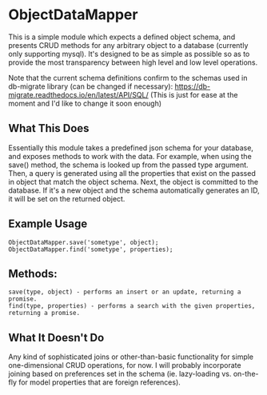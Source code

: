 # ObjectDataMapper
This is a simple module which expects a defined object schema, and presents CRUD methods for any arbitrary object to a database (currently only supporting mysql). It's designed to be as simple as possible so as to provide the most transparency between high level and low level operations.

Note that the current schema definitions confirm to the schemas used in db-migrate library (can be changed if necessary):
https://db-migrate.readthedocs.io/en/latest/API/SQL/
(This is just for ease at the moment and I'd like to change it soon enough)

## What This Does ##
Essentially this module takes a predefined json schema for your database, and exposes methods to work with the data.
For example, when using the save() method, the schema is looked up from the passed type argument. Then, a query is generated using all the properties that exist on the passed in object that match the object schema. Next, the object is committed to the database. If it's a new object and the schema automatically generates an ID, it will be set on the returned object.

## Example Usage ##
    ObjectDataMapper.save('sometype', object);
    ObjectDataMapper.find('sometype', properties);
    
## Methods: ##
    save(type, object) - performs an insert or an update, returning a promise.
    find(type, properties) - performs a search with the given properties, returning a promise.

## What It Doesn't Do ##
Any kind of sophisticated joins or other-than-basic functionality for simple one-dimensional CRUD operations, for now.
I will probably incorporate joining based on preferences set in the schema (ie. lazy-loading vs. on-the-fly for model properties that are foreign references).
